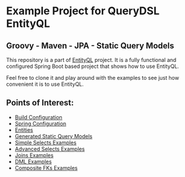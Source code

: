 # Example Project for QueryDSL EntityQL

## Groovy - Maven - JPA - Static Query Models

This repository is a part of [EntityQL](https://github.com/eXsio/querydsl-entityql) project.
It is a fully functional and configured Spring Boot based project that shows how to use EntityQL.

Feel free to clone it and play around with the examples to see just how convenient it is to use EntityQL. 

## Points of Interest:

- [Build Configuration](https://github.com/eXsio/querydsl-entityql-examples/blob/master/groovy-maven-jpa-static/pom.xml)
- [Spring Configuration](https://github.com/eXsio/querydsl-entityql-examples/blob/master/groovy-maven-jpa-static/src/main/groovy/pl/exsio/querydsl/entityql/examples/configuration/EntityQlConfiguration.groovy)
- [Entities](https://github.com/eXsio/querydsl-entityql-examples/tree/master/groovy-maven-jpa-static/src/main/groovy/pl/exsio/querydsl/entityql/examples/jpa/entity)
- [Generated Static Query Models](https://github.com/eXsio/querydsl-entityql-examples/tree/master/groovy-maven-jpa-static/src/main/groovy/pl/exsio/querydsl/entityql/examples/jpa/entity/generated)
- [Simple Selects Examples](https://github.com/eXsio/querydsl-entityql-examples/blob/master/groovy-maven-jpa-static/src/main/groovy/pl/exsio/querydsl/entityql/examples/jpa/example/generated/QJPASimpleSelectGeneratedExample.groovy)
- [Advanced Selects Examples](https://github.com/eXsio/querydsl-entityql-examples/blob/master/groovy-maven-jpa-static/src/main/groovy/pl/exsio/querydsl/entityql/examples/jpa/example/generated/QJPAAdvSelectGeneratedExample.groovy)
- [Joins Examples](https://github.com/eXsio/querydsl-entityql-examples/blob/master/groovy-maven-jpa-static/src/main/groovy/pl/exsio/querydsl/entityql/examples/jpa/example/generated/QJPAJoinGeneratedExample.groovy)
- [DML Examples](https://github.com/eXsio/querydsl-entityql-examples/blob/master/groovy-maven-jpa-static/src/main/groovy/pl/exsio/querydsl/entityql/examples/jpa/example/generated/QJPADmlGeneratedExample.groovy)
- [Composite FKs Examples](https://github.com/eXsio/querydsl-entityql-examples/blob/master/groovy-maven-jpa-static/src/main/groovy/pl/exsio/querydsl/entityql/examples/jpa/example/generated/QJPACompositeFkGeneratedExample.groovy)